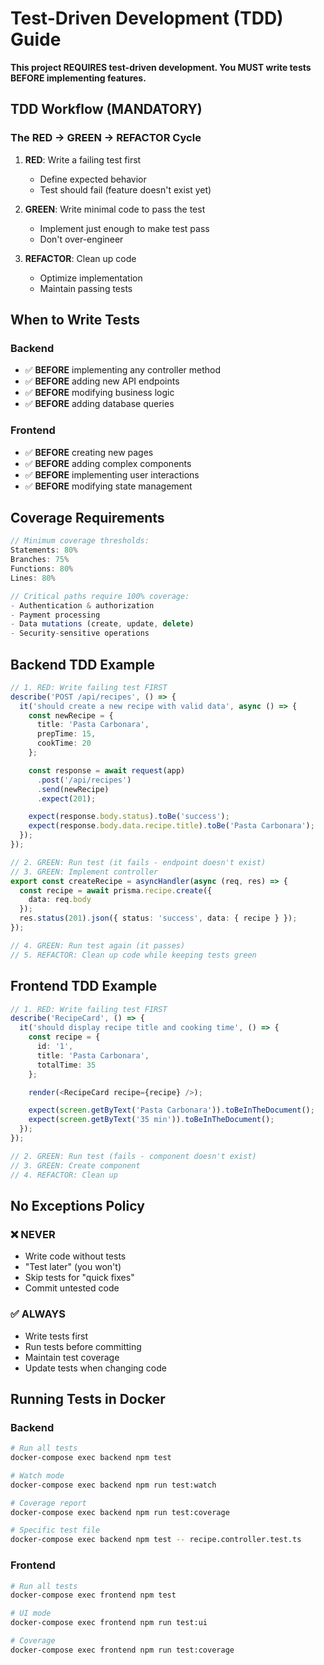 # Test-Driven Development (TDD) Guide

**This project REQUIRES test-driven development. You MUST write tests BEFORE implementing features.**

## TDD Workflow (MANDATORY)

### The RED → GREEN → REFACTOR Cycle

1. **RED**: Write a failing test first
   - Define expected behavior
   - Test should fail (feature doesn't exist yet)

2. **GREEN**: Write minimal code to pass the test
   - Implement just enough to make test pass
   - Don't over-engineer

3. **REFACTOR**: Clean up code
   - Optimize implementation
   - Maintain passing tests

## When to Write Tests

### Backend
- ✅ **BEFORE** implementing any controller method
- ✅ **BEFORE** adding new API endpoints
- ✅ **BEFORE** modifying business logic
- ✅ **BEFORE** adding database queries

### Frontend
- ✅ **BEFORE** creating new pages
- ✅ **BEFORE** adding complex components
- ✅ **BEFORE** implementing user interactions
- ✅ **BEFORE** modifying state management

## Coverage Requirements

```typescript
// Minimum coverage thresholds:
Statements: 80%
Branches: 75%
Functions: 80%
Lines: 80%

// Critical paths require 100% coverage:
- Authentication & authorization
- Payment processing
- Data mutations (create, update, delete)
- Security-sensitive operations
```

## Backend TDD Example

```typescript
// 1. RED: Write failing test FIRST
describe('POST /api/recipes', () => {
  it('should create a new recipe with valid data', async () => {
    const newRecipe = {
      title: 'Pasta Carbonara',
      prepTime: 15,
      cookTime: 20
    };

    const response = await request(app)
      .post('/api/recipes')
      .send(newRecipe)
      .expect(201);

    expect(response.body.status).toBe('success');
    expect(response.body.data.recipe.title).toBe('Pasta Carbonara');
  });
});

// 2. GREEN: Run test (it fails - endpoint doesn't exist)
// 3. GREEN: Implement controller
export const createRecipe = asyncHandler(async (req, res) => {
  const recipe = await prisma.recipe.create({
    data: req.body
  });
  res.status(201).json({ status: 'success', data: { recipe } });
});

// 4. GREEN: Run test again (it passes)
// 5. REFACTOR: Clean up code while keeping tests green
```

## Frontend TDD Example

```typescript
// 1. RED: Write failing test FIRST
describe('RecipeCard', () => {
  it('should display recipe title and cooking time', () => {
    const recipe = {
      id: '1',
      title: 'Pasta Carbonara',
      totalTime: 35
    };

    render(<RecipeCard recipe={recipe} />);

    expect(screen.getByText('Pasta Carbonara')).toBeInTheDocument();
    expect(screen.getByText('35 min')).toBeInTheDocument();
  });
});

// 2. GREEN: Run test (fails - component doesn't exist)
// 3. GREEN: Create component
// 4. REFACTOR: Clean up
```

## No Exceptions Policy

### ❌ NEVER
- Write code without tests
- "Test later" (you won't)
- Skip tests for "quick fixes"
- Commit untested code

### ✅ ALWAYS
- Write tests first
- Run tests before committing
- Maintain test coverage
- Update tests when changing code

## Running Tests in Docker

### Backend
```bash
# Run all tests
docker-compose exec backend npm test

# Watch mode
docker-compose exec backend npm run test:watch

# Coverage report
docker-compose exec backend npm run test:coverage

# Specific test file
docker-compose exec backend npm test -- recipe.controller.test.ts
```

### Frontend
```bash
# Run all tests
docker-compose exec frontend npm test

# UI mode
docker-compose exec frontend npm run test:ui

# Coverage
docker-compose exec frontend npm run test:coverage
```
